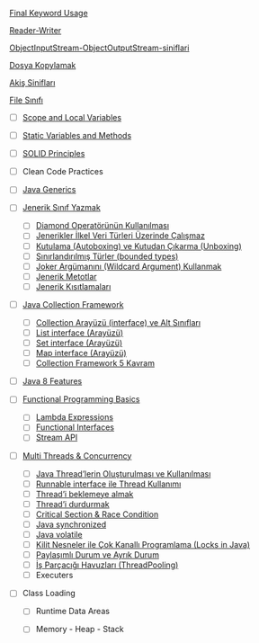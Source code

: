   [Final Keyword Usage](final-keyword-usage/)
  
  [Reader-Writer](reader-writer/)
  
  [ObjectInputStream-ObjectOutputStream-siniflari](ObjectInputStream-ObjectOutputStream-siniflari/)
  
  [Dosya Kopylamak](dosya-kopyalamak/)
  
  [Akiş Sinifları](akis-siniflari/)
  
  [File Sınıfı](file-sinifi/)

- [ ] [Scope and Local Variables](scope-and-local-variables/)

- [ ] [Static Variables and Methods](static-variables-and-methods/)

- [ ] [SOLID Principles](solid-principles/)
- [ ] Clean Code Practices


- [ ] [Java Generics](java-generics/)
- [ ] [Jenerik Sınıf Yazmak](jenerik-sinif-yazmak/)
  - [ ] [Diamond Operatörünün Kullanılması](diamond-operatoru/)
  - [ ] [Jenerikler İlkel Veri Türleri Üzerinde Çalışmaz](jenerikler-ilkel-veri-turleri-uzerinde-calismaz/)
  - [ ] [Kutulama (Autoboxing) ve Kutudan Çıkarma (Unboxing)](autoboxing-unboxing)
  - [ ] [Sınırlandırılmış Türler (bounded types)](bounded-types/)
  - [ ] [Joker Argümanını (Wildcard Argument) Kullanmak](wildcard-argument/)
  - [ ] [Jenerik Metotlar](jenerik-metotlar/)
  - [ ] [Jenerik Kısıtlamaları](jenerik-kisitlamalari/)
- [ ] [Java Collection Framework](java-collection-framework/)
  - [ ] [Collection Arayüzü (interface) ve Alt Sınıfları](collection-arayuzu-alt-siniflari/)
  - [ ] [List interface (Arayüzü)](list-interface/)
  - [ ] [Set interface (Arayüzü)](set-interface/)
  - [ ] [Map interface (Arayüzü)](map-interface/)
  - [ ] [Collection Framework 5 Kavram](collection-framework-5-kavram/) 
- [ ] [Java 8 Features](java-8-features/)
- [ ] [Functional Programming Basics](functional-programming-basics/)
  - [ ] [Lambda Expressions](lambda-expressions/)
  - [ ] [Functional Interfaces](functional-interfaces/)
  - [ ] [Stream API](stream-api/)
- [ ] [Multi Threads & Concurrency](multi-threads-concurrency/)
   - [ ]  [Java Thread’lerin Oluşturulması ve Kullanılması](thread-olusturulmasi-kullanilmasi/)
   - [ ] [Runnable interface ile Thread Kullanımı](runnable-interface-thread-kullanimi/)
   - [ ] [Thread’i beklemeye almak](thread-beklemeye-almak/)
   - [ ] [Thread’i durdurmak](thread-durdurmak/)
   - [ ] [Critical Section & Race Condition](critical-race-condition/)
   - [ ] [Java synchronized](java-synchronized/)
   - [ ] [Java volatile](java-volatile/)
   - [ ] [Kilit Nesneler ile Çok Kanallı Programlama (Locks in Java)](locks-in-java/)
   - [ ] [Paylaşımlı Durum ve Ayrık Durum](paylasimli-durum-ayrik-durum/)
   - [ ] [İş Parçacığı Havuzları (ThreadPooling)](threadpooling/)
   - [ ] Executers
   
- [ ] Class Loading
  - [ ] Runtime Data Areas
  - [ ] Memory - Heap - Stack
  
  
